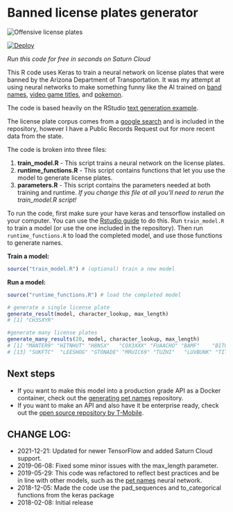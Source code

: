 # Banned license plates generator

![Offensive license plates](banned-plates.jpg)


<a href="https://raw.githubusercontent.com/saturncloud/banned-license-plates/main/saturn.json">
  <img src="https://saturncloud.io/images/embed/run-in-saturn-cloud.svg" alt="Deploy">
</a>

_Run this code for free in seconds on Saturn Cloud_

This R code uses Keras to train a neural network on license plates that were banned by the Arizona Department of Transportation. It was my attempt at using neural networks to make something funny like the AI trained on [band names](https://twitter.com/botnikstudios/status/955870327652970496
), [video game titles](https://disexplications.tumblr.com/post/159165060164/video-game-titles-created-by-a-neural-network), and [pokemon](http://aiweirdness.com/post/147834883707/pokemon-generated-by-neural-network).

The code is based heavily on the RStudio [text generation example](https://keras.rstudio.com/articles/examples/lstm_text_generation.html).

The license plate corpus comes from a [google search](http://www.governmentattic.org/7docs/AZ-BannedPlates_2012.pdf) and is included in the repository, however I have a Public Records Request out for more recent data from the state.

The code is broken into three files:

  1. __train_model.R__ - This script trains a neural network on the license plates.
  2. __runtime_functions.R__ - This script contains functions that let you use the model to generate license plates.
  3. __parameters.R__ - This script contains the parameters needed at both training and runtime. _If you change this file at all you'll need to rerun the train_model.R script!_

To run the code, first make sure your have keras and tensorflow installed on your computer. You can use the [Rstudio guide](https://keras.rstudio.com/) to do this. Run `train_model.R` to train a model (or use the one included in the repository). Then run `runtime_functions.R` to load the completed model, and use those functions to generate names.

__Train a model:__
```r
source("train_model.R") # (optional) train a new model
```

__Run a model:__
```r
source("runtime_functions.R") # load the completed model

# generate a single license plate
generate_result(model, character_lookup, max_length)
# [1] "CH3SXYR"

#generate many license plates
generate_many_results(20, model, character_lookup, max_length)
# [1] "MANTER9" "HITNHUT" "H8NSX"   "COX3XXX" "FUAACHO" "BAMF"    "B1TGUAN" "2DAMLOW" "4STRUT"  "C0MMAMP" "PASFTC"  "H8LTRS" 
# [13] "SUKFTC"  "LEESHOG" "GTONADE" "MRUIC69" "TUZHI"   "LUVBUNK" "TITEIL"  "HO4FIN" 
```

## Next steps

* If you want to make this model into a production grade API as a Docker container, check out the [generating pet names](https://github.com/nolis-llc/pet-names) repository.
* If you want to make an API and also have it be enterprise ready, check out the [open source repository by T-Mobile](https://github.com/tmobile/r-tensorflow-api).

## CHANGE LOG:

* 2021-12-21: Updated for newer TensorFlow and added Saturn Cloud support.
* 2019-06-08: Fixed some minor issues with the max_length parameter. 
* 2019-05-29: This code was refactored to reflect best practices and be in line with other models, such as the  [pet names](https://github.com/nolis-llc/pet-names) neural network.
* 2018-12-05: Made the code use the pad_sequences and to_categorical functions from the keras package
* 2018-02-08: Initial release
